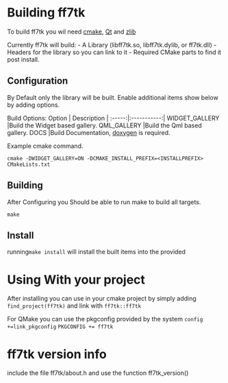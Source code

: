 # Building ff7tk
To build ff7tk you wil need [cmake], [Qt] and [zlib]

Currently ff7tk will build:
     - A Library (libff7tk.so, libff7tk.dylib, or ff7tk.dll)
     - Headers for the library so you can link to it
     - Required CMake parts to find it post install.


## Configuration
By Default only the library will be built. Enable additional items show below by adding options.

Build Options:
Option | Description |
:-----:|:-----------:|
WIDGET_GALLERY |Build the Widget based gallery.
QML_GALLERY |Build the Qml based gallery.
DOCS |Build Documentation, [doxygen] is required.

Example cmake command.

`cmake -DWIDGET_GALLERY=ON -DCMAKE_INSTALL_PREFIX=<INSTALLPREFIX> CMakeLists.txt`

## Building
After Configuring you Should be able to run make to build all targets.

`make`

## Install
 running`make install` will install the built items into the provided <INSTALLPREFIX>

# Using With your project

After installing you can use in your cmake project by simply adding 
`find_project(ff7tk)`
and link with `ff7tk::ff7tk`

For QMake you can use the pkgconfig provided by the system
`config +=link_pkgconfig`
`PKGCONFIG += ff7tk`

# ff7tk version info
 include the file ff7tk/about.h and use the function ff7tk_version()

[Qt]:https://www.qt.io
[doxygen]:http://www.stack.nl/~dimitri/doxygen/
[cmake]:https://cmake.org/
[zlib]:https://zlib.net/
